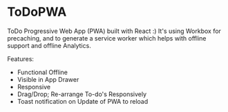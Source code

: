 # ToDoPWA
ToDo Progressive Web App (PWA) built with React :)
It's using Workbox for precaching, and to generate a service worker which helps with offline support and offline Analytics.

Features:
- Functional Offline
- Visible in App Drawer
- Responsive
- Drag/Drop; Re-arrange To-do's Responsively
- Toast notification on Update of PWA to reload

